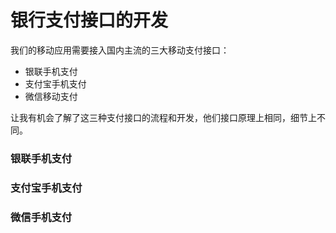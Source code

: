 银行支付接口的开发
=================

我们的移动应用需要接入国内主流的三大移动支付接口：

- 银联手机支付
- 支付宝手机支付
- 微信移动支付

让我有机会了解了这三种支付接口的流程和开发，他们接口原理上相同，细节上不同。

### 银联手机支付

### 支付宝手机支付

### 微信手机支付

